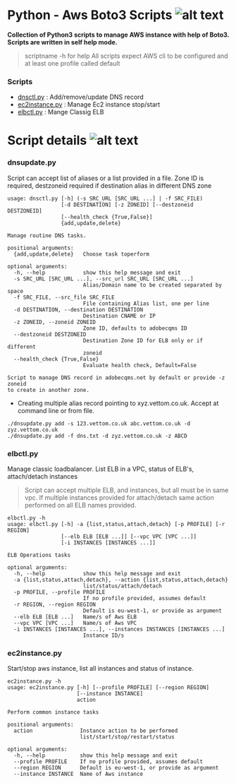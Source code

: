 # Python - Aws Boto3 Scripts ![alt text](https://vettom.github.io/images/Robin-100px.png "Denny Vettom Logo")
**Collection of Python3 scripts to manage AWS instance with help of Boto3. Scripts are written in self help mode.**
> scriptname -h for help
> All scripts expect AWS cli to be configured and at least one profile called default




### Scripts 
- [dnsctl.py](https://github.com/vettom/Aws-Boto3#dnsupdatepy)               : Add/remove/update DNS record
- [ec2instance.py](https://github.com/vettom/Aws-Boto3#ec2instancepy)             : Manage Ec2 instance stop/start
- [elbctl.py](https://github.com/vettom/Aws-Boto3#elbctlpy)             : Mange Classig ELB 

# Script details ![alt text](https://vettom.github.io/images/dv-tec-logo-round2cm.png "Denny Vettom  Tech Logo")

### dnsupdate.py
  Script can accept list of aliases or a list provided in a file. Zone ID is required, destzoneid required if destination alias in different DNS zone

``` 
usage: dnsctl.py [-h] (-s SRC_URL [SRC_URL ...] | -f SRC_FILE)
                 [-d DESTINATION] [-z ZONEID] [--destzoneid DESTZONEID]
                 [--health_check {True,False}]
                 {add,update,delete}

Manage routine DNS tasks.

positional arguments:
  {add,update,delete}   Choose task toperform

optional arguments:
  -h, --help            show this help message and exit
  -s SRC_URL [SRC_URL ...], --src_url SRC_URL [SRC_URL ...]
                        Alias/Domain name to be created separated by space
  -f SRC_FILE, --src_file SRC_FILE
                        File containing Alias list, one per line
  -d DESTINATION, --destination DESTINATION
                        Destination CNAME or IP
  -z ZONEID, --zoneid ZONEID
                        Zone ID, defaults to adobecqms ID
  --destzoneid DESTZONEID
                        Destination Zone ID for ELB only or if different
                        zoneid
  --health_check {True,False}
                        Evaluate health check, Default=False

Script to manage DNS record in adobecqms.net by default or provide -z zoneid
to create in another zone.
```

- Creating multiple alias record pointing to xyz.vettom.co.uk. Accept at command line or from file.

``` 
./dnsupdate.py add -s 123.vettom.co.uk abc.vettom.co.uk -d zyz.vettom.co.uk  
./dnsupdate.py add -f dns.txt -d zyz.vettom.co.uk -z ABCD
```

### elbctl.py
  Manage classic loadbalancer. List ELB in a VPC, status of ELB's, attach/detach instances
  > Script can accept multiple ELB, and instances, but all must be in same vpc. If multiple instances provided for attach/detach same action performed on all ELB names provided.

```
elbctl.py -h
usage: elbctl.py [-h] -a {list,status,attach,detach} [-p PROFILE] [-r REGION]
                 [--elb ELB [ELB ...]] [--vpc VPC [VPC ...]]
                 [-i INSTANCES [INSTANCES ...]]

ELB Operations tasks

optional arguments:
  -h, --help            show this help message and exit
  -a {list,status,attach,detach}, --action {list,status,attach,detach}
                        list/status/attach/detach
  -p PROFILE, --profile PROFILE
                        If no profile provided, assumes default
  -r REGION, --region REGION
                        Default is eu-west-1, or provide as argument
  --elb ELB [ELB ...]   Name/s of Aws ELB
  --vpc VPC [VPC ...]   Name/s of Aws VPC
  -i INSTANCES [INSTANCES ...], --instances INSTANCES [INSTANCES ...]
                        Instance ID/s

```


### ec2instance.py
Start/stop aws instance, list all instances and status of instance.

```
ec2instance.py -h
usage: ec2instance.py [-h] [--profile PROFILE] [--region REGION]
                      [--instance INSTANCE]
                      action

Perform common instance tasks

positional arguments:
  action               Instance action to be performed
                       list/start/stop/restart/status

optional arguments:
  -h, --help           show this help message and exit
  --profile PROFILE    If no profile provided, assumes default
  --region REGION      Default is eu-west-1, or provide as argument
  --instance INSTANCE  Name of Aws instance
```
